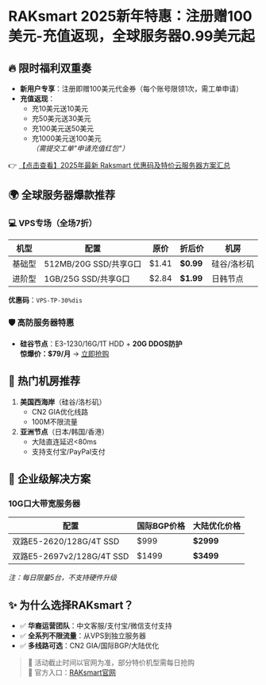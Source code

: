 # RAKsmart 2025新年特惠：注册赠100美元-充值返现，全球服务器0.99美元起

## 🔥 限时福利双重奏
- **新用户专享**：注册即赠100美元代金券（每个账号限领1次，需工单申请）
- **充值返现**：
  - 充10美元送10美元  
  - 充50美元送30美元  
  - 充100美元送50美元  
  - 充1000美元送100美元  
  *（需提交工单"申请充值红包"）*

👉 [【点击查看】2025年最新 Raksmart 优惠码及特价云服务器方案汇总](https://bit.ly/raksmart)

## 🌍 全球服务器爆款推荐
### 💻 VPS专场（全场7折）
| 机型       | 配置                      | 原价   | 折后价 | 机房       |
|------------|---------------------------|--------|--------|------------|
| 基础型     | 512MB/20G SSD/共享G口     | $1.41  | **$0.99** | 硅谷/洛杉矶|
| 进阶型     | 1GB/25G SSD/共享G口       | $2.84  | **$1.99** | 日韩节点   |

**优惠码**：`VPS-TP-30%dis`

### 🛡️ 高防服务器特惠
- **硅谷节点**：E3-1230/16G/1T HDD + **20G DDOS防护**  
  **惊爆价：$79/月** → [立即抢购](https://bit.ly/raksmart)

## 📌 热门机房推荐
1. **美国西海岸**（硅谷/洛杉矶）  
   - CN2 GIA优化线路  
   - 100M不限流量  
2. **亚洲节点**（日本/韩国/香港）  
   - 大陆直连延迟<80ms  
   - 支持支付宝/PayPal支付  

## 🚀 企业级解决方案
### 10G口大带宽服务器
| 配置                      | 国际BGP价格 | 大陆优化价格 |
|---------------------------|-------------|--------------|
| 双路E5-2620/128G/4T SSD   | $999        | **$2999**    |
| 双路E5-2697v2/128G/4T SSD | $1499       | **$3499**    |

*注：每日限量5台，不支持硬件升级*

## ✨ 为什么选择RAKsmart？
- ✅ **华裔运营团队**：中文客服/支付宝/微信支付支持  
- ✅ **全系列不限流量**：从VPS到独立服务器  
- ✅ **多线路可选**：CN2 GIA/国际BGP/大陆优化  

> 📢 活动截止时间以官网为准，部分特价机型需每日抢购  
> 🔗 官方入口：[RAKsmart官网](https://bit.ly/raksmart)